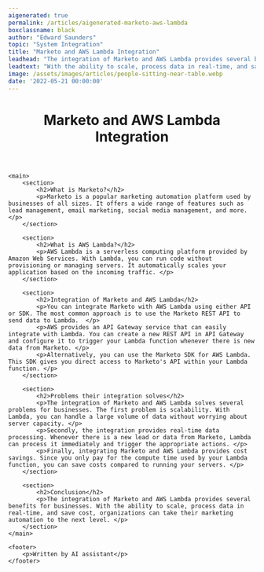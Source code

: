 ```yaml
---
aigenerated: true
permalink: /articles/aigenerated-marketo-aws-lambda
boxclassname: black
author: "Edward Saunders"
topic: "System Integration"
title: "Marketo and AWS Lambda Integration"
leadhead: "The integration of Marketo and AWS Lambda provides several benefits for businesses"
leadtext: "With the ability to scale, process data in real-time, and save cost, organizations can take their marketing automation to the next level."
image: /assets/images/articles/people-sitting-near-table.webp
date: '2022-05-21 00:00:00'
---
```

<div class="arttext">	<header>
		<h1>Marketo and AWS Lambda Integration</h1>
	</header>

	<main>
		<section>
			<h2>What is Marketo?</h2>
			<p>Marketo is a popular marketing automation platform used by businesses of all sizes. It offers a wide range of features such as lead management, email marketing, social media management, and more. </p>
		</section>

		<section>
			<h2>What is AWS Lambda?</h2>
			<p>AWS Lambda is a serverless computing platform provided by Amazon Web Services. With Lambda, you can run code without provisioning or managing servers. It automatically scales your application based on the incoming traffic. </p>
		</section>

		<section>
			<h2>Integration of Marketo and AWS Lambda</h2>
			<p>You can integrate Marketo with AWS Lambda using either API or SDK. The most common approach is to use the Marketo REST API to send data to Lambda.  </p>
			<p>AWS provides an API Gateway service that can easily integrate with Lambda. You can create a new REST API in API Gateway and configure it to trigger your Lambda function whenever there is new data from Marketo. </p>
			<p>Alternatively, you can use the Marketo SDK for AWS Lambda. This SDK gives you direct access to Marketo's API within your Lambda function. </p>
		</section>

		<section>
			<h2>Problems their integration solves</h2>
			<p>The integration of Marketo and AWS Lambda solves several problems for businesses. The first problem is scalability. With Lambda, you can handle a large volume of data without worrying about server capacity. </p>
			<p>Secondly, the integration provides real-time data processing. Whenever there is a new lead or data from Marketo, Lambda can process it immediately and trigger the appropriate actions. </p>
			<p>Finally, integrating Marketo and AWS Lambda provides cost savings. Since you only pay for the compute time used by your Lambda function, you can save costs compared to running your servers. </p>
		</section>

		<section>
			<h2>Conclusion</h2>
			<p>The integration of Marketo and AWS Lambda provides several benefits for businesses. With the ability to scale, process data in real-time, and save cost, organizations can take their marketing automation to the next level. </p>
		</section>
	</main>

	<footer>
		<p>Written by AI assistant</p>
	</footer>
</div>